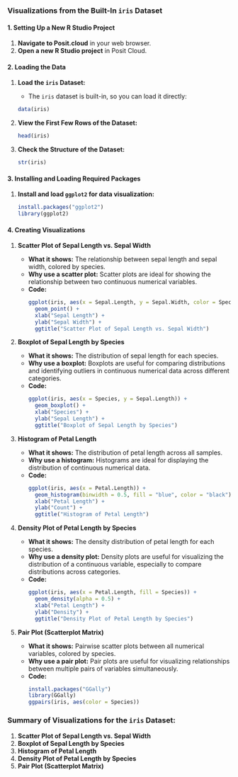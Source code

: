 ### Visualizations from the Built-In `iris` Dataset

#### 1. Setting Up a New R Studio Project
1. **Navigate to Posit.cloud** in your web browser.
2. **Open a new R Studio project** in Posit Cloud.

#### 2. Loading the Data
1. **Load the `iris` Dataset:**
   - The `iris` dataset is built-in, so you can load it directly:
   ```r
   data(iris)
   ```

2. **View the First Few Rows of the Dataset:**
   ```r
   head(iris)
   ```

3. **Check the Structure of the Dataset:**
   ```r
   str(iris)
   ```

#### 3. Installing and Loading Required Packages
1. **Install and load `ggplot2` for data visualization:**
   ```r
   install.packages("ggplot2")
   library(ggplot2)
   ```

#### 4. Creating Visualizations

1. **Scatter Plot of Sepal Length vs. Sepal Width**
   - **What it shows:** The relationship between sepal length and sepal width, colored by species.
   - **Why use a scatter plot:** Scatter plots are ideal for showing the relationship between two continuous numerical variables.
   - **Code:**
     ```r
     ggplot(iris, aes(x = Sepal.Length, y = Sepal.Width, color = Species)) +
       geom_point() +
       xlab("Sepal Length") +
       ylab("Sepal Width") +
       ggtitle("Scatter Plot of Sepal Length vs. Sepal Width")
     ```

2. **Boxplot of Sepal Length by Species**
   - **What it shows:** The distribution of sepal length for each species.
   - **Why use a boxplot:** Boxplots are useful for comparing distributions and identifying outliers in continuous numerical data across different categories.
   - **Code:**
     ```r
     ggplot(iris, aes(x = Species, y = Sepal.Length)) +
       geom_boxplot() +
       xlab("Species") +
       ylab("Sepal Length") +
       ggtitle("Boxplot of Sepal Length by Species")
     ```

3. **Histogram of Petal Length**
   - **What it shows:** The distribution of petal length across all samples.
   - **Why use a histogram:** Histograms are ideal for displaying the distribution of continuous numerical data.
   - **Code:**
     ```r
     ggplot(iris, aes(x = Petal.Length)) +
       geom_histogram(binwidth = 0.5, fill = "blue", color = "black") +
       xlab("Petal Length") +
       ylab("Count") +
       ggtitle("Histogram of Petal Length")
     ```

4. **Density Plot of Petal Length by Species**
   - **What it shows:** The density distribution of petal length for each species.
   - **Why use a density plot:** Density plots are useful for visualizing the distribution of a continuous variable, especially to compare distributions across categories.
   - **Code:**
     ```r
     ggplot(iris, aes(x = Petal.Length, fill = Species)) +
       geom_density(alpha = 0.5) +
       xlab("Petal Length") +
       ylab("Density") +
       ggtitle("Density Plot of Petal Length by Species")
     ```

5. **Pair Plot (Scatterplot Matrix)**
   - **What it shows:** Pairwise scatter plots between all numerical variables, colored by species.
   - **Why use a pair plot:** Pair plots are useful for visualizing relationships between multiple pairs of variables simultaneously.
   - **Code:**
     ```r
     install.packages("GGally")
     library(GGally)
     ggpairs(iris, aes(color = Species))
     ```


### Summary of Visualizations for the `iris` Dataset:
1. **Scatter Plot of Sepal Length vs. Sepal Width**
2. **Boxplot of Sepal Length by Species**
3. **Histogram of Petal Length**
4. **Density Plot of Petal Length by Species**
5. **Pair Plot (Scatterplot Matrix)**